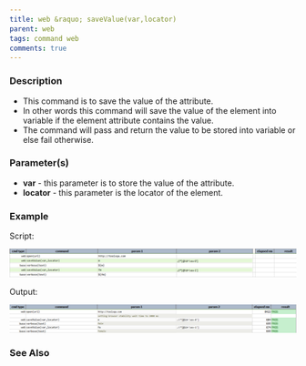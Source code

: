 ```yaml
---
title: web &raquo; saveValue(var,locator)
parent: web
tags: command web
comments: true
---
```


### Description

*   This command is to save the value of the attribute.
*   In other words this command will save the value of the element into variable if the element attribute contains the value.
*   The command will pass and return the value to be stored into variable or else fail otherwise.

### Parameter(s)

- **var** - this parameter is to store the value of the attribute.
- **locator** - this parameter is the locator of the element.

### Example

Script:

![](image/saveValue_01.png)

Output:

![](image/saveValue_02.png)

### See Also
